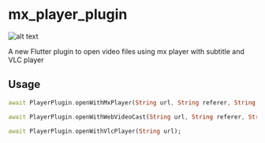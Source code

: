 # mx_player_plugin

![alt text](https://img.shields.io/pub/v/mx_player_plugin.svg?color=green&style=plastic)


A new Flutter plugin to open video files using mx player with subtitle and VLC player

## Usage

```dart
await PlayerPlugin.openWithMxPlayer(String url, String referer, String agent);
```

```dart
await PlayerPlugin.openWithWebVideoCast(String url, String referer, String agent);
```

```dart
await PlayerPlugin.openWithVlcPlayer(String url);
```
